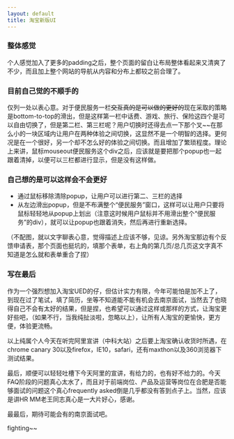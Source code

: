 ```yaml
---
layout: default
title: 淘宝新版UI
---
```


### 整体感觉
个人感觉加入了更多的padding之后，整个页面的留白让布局整体看起来又清爽了不少，而且加上整个网站的导航从内容和分布上都较之前合理了。

### 目前自己觉的不顺手的
仅列一处以表心意。对于便民服务一栏~~交互真的是可以做的更好的~~现在采取的策略是bottom-to-top的滑出，但是这样第一栏中话费、游戏、旅行、保险这四个是可以自由切换了，但是第二栏、第三栏呢？用户切换时还得去点一下那个叉~~在那么小的一块区域内让用户在两种体验之间切换，这显然不是一个明智的选择。更何况是在一个很好，另一个却不怎么好的体验之间切换。而且增加了繁琐程度。理论上来讲，鼠标mouseout便民服务这个div之后，应该就是要把那个popup也一起跟着清掉，以便可以三栏都进行显示，但是没有这样做。

### 自己想的是可以这样会不会更好
- 通过鼠标移除清除popup，让用户可以进行第二、三栏的选择
- 从左边滑出popup，但是不布满整个“便民服务”窗口，这样可以让用户只要将鼠标轻轻地从popup上划出（注意这时候用户鼠标并不用滑出整个“便民服务”的div），就可以让popup也跟着消失，然后再进行重新选择。

（不配图，就以文字聊表心意，觉得描述上应该不够，见谅。另外淘宝那边有个反馈申请表，那个页面也挺坑的，填那个表单，右上角的第几页/总几页这文字真不知道是怎么就和表单重合了捏）

### 写在最后
作为一个强烈想加入淘宝UED的仔，但估计实力有限，今年可能怕是加不上了，到现在过了笔试，填了简历，坐等不知道能不能有机会去南京面试，当然去了也晓得自己不会有太好的结果，但是捏，也希望可以通过这样或那样的方式，让淘宝更好些吧，（如果不行，当我纯扯淡啦，忽略以上），让所有人淘宝的更愉快，更方便，体验更流畅。

以上纯属个人今天在听完阿里宣讲（中科大站）之后要上淘宝确认收货时所遇，在chrome canary 30以及firefox，IE10，safari，还有maxthon以及360浏览器下测试结果。

最后，顺便可以轻轻吐槽下今天阿里的宣讲，有给力的，也有好不给力的。今天FAQ阶段的问题真心太水了，而且对于前端岗位、产品及运营等岗位在合肥是否能够面试的问题这个真心frequently asked倒是几乎都没有答到点子上。当然，应该是讲HR MM老王同志真心是一大片好心，感谢。

最最后，期待可能会有的南京面试吧。

fighting~~
